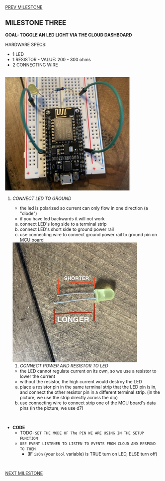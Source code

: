 
[PREV MILESTONE](./2-MILESTONE.md)

## MILESTONE THREE
**GOAL: TOGGLE AN LED LIGHT VIA THE CLOUD DASHBOARD**

HARDWARE SPECS:
- 1 LED
- 1 RESISTOR - VALUE: 200 - 300 ohms
- 2 CONNECTING WIRE
  
<br>

<img title="3.2" alt="Attach LED and resistor to breadboard" src="../../.images/3.2.jpeg" width="400">

1. *CONNECT LED TO GROUND*
     - the led is polarized so current can only flow in one direction (a "diode")
     - if you have led backwards it will not work
  
	<ol type="a">
	<li>connect LED's long side to a terminal strip</li>
	<li>connect LED's short side to ground power rail</li>
	<li>use connecting wire to connect ground power rail to ground pin on MCU board </li>
	</ol>

	<img title="3.1" alt="LED pins" src="../../.images/3.1.jpeg" width="400">

	1. *CONNECT POWER AND RESISTOR TO LED*
   	- the LED cannot regulate current on its own, so we use a resistor to lower the current
   	- without the resistor, the high current would destroy the LED
	<ol type="a">
	<li>place a resistor pin in the same terminal strip that the LED pin is in, and connect the other resistor pin in a different terminal strip. (in the picture, we use the strip directly across the dip)</li>
	<li>use connecting wire to connect strip one of the MCU board's data pins (in the picture, we use d7) </li>
	</ol>

<br>

- **CODE**
	- TODO: `SET THE MODE OF The PIN WE ARE USING IN THE SETUP FUNCTION`
	- `USE EVENT LISTENER TO LISTEN TO EVENTS FROM CLOUD AND RESPOND TO THEM`
		- (IF `isOn` (your `bool` variable) is TRUE turn on LED, ELSE turn off)

<br>

[NEXT MILESTONE](./4-MILESTONE.md)
